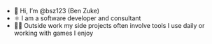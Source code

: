 - 👋 Hi, I’m @bsz123 (Ben Zuke)
- ⚛️ I am a software developer and consultant
- 🧑‍💻 Outside work my side projects often involve tools I use daily or working with games I enjoy
<!---
bsz123/bsz123 is a ✨ special ✨ repository because its `README.md` (this file) appears on your GitHub profile.
You can click the Preview link to take a look at your changes.
--->
